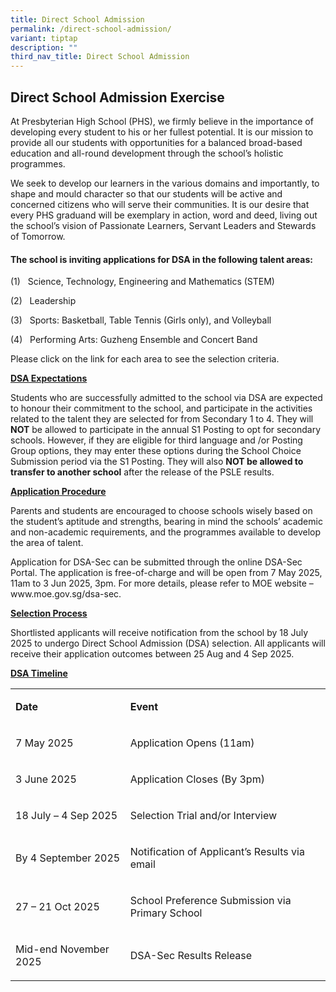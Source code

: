 ```yaml
---
title: Direct School Admission
permalink: /direct-school-admission/
variant: tiptap
description: ""
third_nav_title: Direct School Admission
---
```

<h2>Direct School Admission Exercise</h2>
<p>At Presbyterian High School (PHS), we firmly believe in the importance
of developing every student to his or her fullest potential. It is our
mission to provide all our students with opportunities for a balanced broad-based
education and all-round development through the school’s holistic programmes.</p>
<p>We seek to develop our learners in the various domains and importantly,
to shape and mould character so that our students will be active and concerned
citizens who will serve their communities. It is our desire that every
PHS graduand will be exemplary in action, word and deed, living out the
school’s vision of Passionate Learners, Servant Leaders and Stewards of
Tomorrow.</p>
<h4><strong>The school is inviting applications for DSA in the following talent areas:</strong></h4>
<p>(1)&nbsp;&nbsp; Science, Technology, Engineering and Mathematics (STEM)</p>
<p>(2)&nbsp;&nbsp; Leadership</p>
<p>(3)&nbsp;&nbsp; Sports: Basketball, Table Tennis (Girls only), and Volleyball</p>
<p>(4)&nbsp;&nbsp; Performing Arts: Guzheng Ensemble and Concert Band</p>
<p>Please click on the link for each area to see the selection criteria.</p>
<p><strong><u>DSA Expectations</u></strong>
</p>
<p>Students who are successfully admitted to the school via DSA are expected
to honour their commitment to the school, and participate in the activities
related to the talent they are selected for from Secondary 1 to 4. They
will <strong>NOT</strong> be allowed to participate in the annual S1 Posting
to opt for secondary schools. However, if they are eligible for third language
and /or Posting Group options, they may enter these options during the
School Choice Submission period via the S1 Posting. They will also <strong>NOT be allowed to transfer to another school</strong> after
the release of the PSLE results.</p>
<p><strong><u>Application Procedure</u></strong>
</p>
<p>Parents and students are encouraged to choose schools wisely based on
the student’s aptitude and strengths, bearing in mind the schools’ academic
and non-academic requirements, and the programmes available to develop
the area of talent.</p>
<p>Application for DSA-Sec can be submitted through the online DSA-Sec Portal.
The application is free-of-charge and will be open from 7 May 2025, 11am
to 3 Jun 2025, 3pm. For more details, please refer to MOE website – <a rel="noopener noreferrer nofollow" target="_blank">www.moe.gov.sg/dsa-sec</a>.</p>
<p><strong><u>Selection Process</u></strong>
</p>
<p>Shortlisted applicants will receive notification from the school by 18
July 2025 to undergo Direct School Admission (DSA) selection. All applicants
will receive their application outcomes between 25 Aug and 4 Sep 2025.</p>
<p><strong><u>DSA Timeline</u></strong>
</p>
<table style="minWidth: 50px">
<colgroup>
<col>
<col>
</colgroup>
<tbody>
<tr>
<td rowspan="1" colspan="1">
<p><strong>Date</strong>
</p>
</td>
<td rowspan="1" colspan="1">
<p><strong>Event</strong>
</p>
</td>
</tr>
<tr>
<td rowspan="1" colspan="1">
<p>7 May 2025</p>
</td>
<td rowspan="1" colspan="1">
<p>Application Opens (11am)</p>
</td>
</tr>
<tr>
<td rowspan="1" colspan="1">
<p>3 June 2025</p>
</td>
<td rowspan="1" colspan="1">
<p>Application Closes (By 3pm)</p>
</td>
</tr>
<tr>
<td rowspan="1" colspan="1">
<p>18 July – 4 Sep 2025</p>
</td>
<td rowspan="1" colspan="1">
<p>Selection Trial and/or Interview</p>
</td>
</tr>
<tr>
<td rowspan="1" colspan="1">
<p>By 4 September 2025</p>
</td>
<td rowspan="1" colspan="1">
<p>Notification of Applicant’s Results via email</p>
</td>
</tr>
<tr>
<td rowspan="1" colspan="1">
<p>27 – 21 Oct 2025</p>
</td>
<td rowspan="1" colspan="1">
<p>School Preference Submission via Primary School</p>
</td>
</tr>
<tr>
<td rowspan="1" colspan="1">
<p>Mid-end November 2025</p>
</td>
<td rowspan="1" colspan="1">
<p>DSA-Sec Results Release</p>
</td>
</tr>
</tbody>
</table>
<p>&nbsp;</p>
<p>&nbsp;</p>